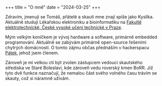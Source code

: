 +++
title = "O mně"
date = "2024-03-25"
+++

Zdravím, jmenuji se Tomáš, přátelé a skauti mne znají spíše jako Kyslíka. Aktuálně studuji Lékařskou elektroniku a bioinformatiku na [Fakultě elektrotechnícké, České vysoké učení technické v Praze](https://fel.cvut.cz).

Mým velkým koníčkem je vývoj hardware a software, primárně embedded programování. Aktuálně se zabývám primárně open-source řešeními chytrých domácností. O tomto zájmu občas přednáším v hackerspacu [Pátek](https://patekvpatek.cz), jehož jsem členem.

Zároveň je mi velkou ctí být zvolen zástupcem vedoucí skautského střediska ve Staré Boleslavi, kde zároveň vedu roverský kmen BoRR. Již tyto dvě funkce naznačují, že nemalou část svého volného času trávím se skauty, což si náramně užívám.
